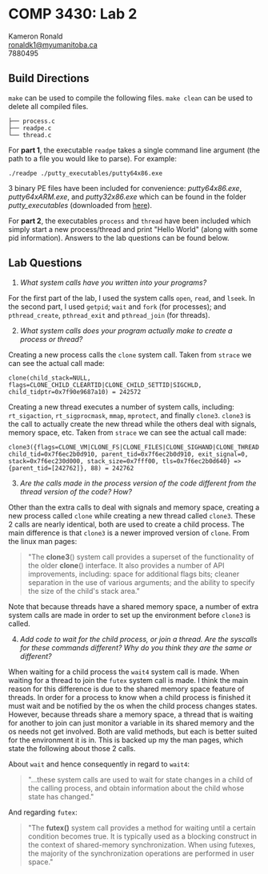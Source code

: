 # COMP 3430: Lab 2

Kameron Ronald  
ronaldk1@myumanitoba.ca  
7880495


## Build Directions

`make` can be used to compile the following files. `make clean` can be used to delete all compiled files.

```
├── process.c
├── readpe.c
└── thread.c
```

For **part 1**, the executable `readpe` takes a single command line argument (the path to a file you would like to
parse). For example:

```shell
./readpe ./putty_executables/putty64x86.exe
```

3 binary PE files have been included for convenience: *putty64x86.exe*, *putty64xARM.exe*, and *putty32x86.exe* which
can be found in the folder *putty_executables* (downloaded from [here](https://www.chiark.greenend.org.uk/~sgtatham/putty/latest.html)).

For **part 2**, the executables `process` and `thread` have been included which simply start a new process/thread and
print "Hello World" (along with some pid information). Answers to the lab questions can be found below.


## Lab Questions

1. *What system calls have you written into your programs?*

For the first part of the lab, I used the system calls `open`, `read`, and `lseek`. In the second part, I used `getpid`;
`wait` and `fork` (for processes); and `pthread_create`, `pthread_exit` and `pthread_join` (for threads). 

2. *What system calls does your program actually make to create a process or thread?*

Creating a new process calls the `clone` system call. Taken from `strace` we can see the actual call made:

```
clone(child_stack=NULL, flags=CLONE_CHILD_CLEARTID|CLONE_CHILD_SETTID|SIGCHLD, child_tidptr=0x7f90e9687a10) = 242572
```

Creating a new thread executes a number of system calls, including: `rt_sigaction`, `rt_sigprocmask`, `mmap`,
`mprotect`, and finally `clone3`. `clone3` is the call to actually create the new thread while the others deal with
signals, memory space, etc. Taken from `strace` we can see the actual call made:

```
clone3({flags=CLONE_VM|CLONE_FS|CLONE_FILES|CLONE_SIGHAND|CLONE_THREAD|CLONE_SYSVSEM|CLONE_SETTLS|CLONE_PARENT_SETTID|CLONE_CHILD_CLEARTID, child_tid=0x7f6ec2b0d910, parent_tid=0x7f6ec2b0d910, exit_signal=0, stack=0x7f6ec230d000, stack_size=0x7fff00, tls=0x7f6ec2b0d640} => {parent_tid=[242762]}, 88) = 242762
```

3. *Are the calls made in the process version of the code different from the thread version of the code? How?*

Other than the extra calls to deal with signals and memory space, creating a new process called `clone` while creating a
new thread called `clone3`. These 2 calls are nearly identical, both are used to create a child process. The main
difference is that `clone3` is a newer improved version of `clone`. From the linux man pages:

> "The **clone3**() system call provides a superset of the functionality of the older **clone**() interface. It also
provides a number of API improvements, including: space for additional flags bits; cleaner separation in the use of
various arguments; and the ability to specify the size of the child's stack area."

Note that because threads have a shared memory space, a number of extra system calls are made in order to set up the
environment before `clone3` is called.

4. *Add code to wait for the child process, or join a thread. Are the syscalls for these commands different? Why do you
think they are the same or different?*

When waiting for a child process the `wait4` system call is made. When waiting for a thread to join the `futex` system
call is made. I think the main reason for this difference is due to the shared memory space feature of threads. In order
for a process to know when a child process is finished it must wait and be notified by the os when the child process
changes states. However, because threads share a memory space, a thread that is waiting for another to join can just
monitor a variable in its shared memory and the os needs not get involved. Both are valid methods, but each is better
suited for the environment it is in. This is backed up my the man pages, which state the following about those 2 calls.

About `wait` and hence consequently in regard to `wait4`:
> "...these system calls are used to wait for state changes in a child of the calling process, and obtain information
about the child whose state has changed."

And regarding `futex`:
> "The **futex()** system call provides a method for waiting until a certain condition becomes true. It is typically
used as a blocking construct in the context of shared-memory synchronization. When using futexes, the majority of the
synchronization operations are performed in user space."

